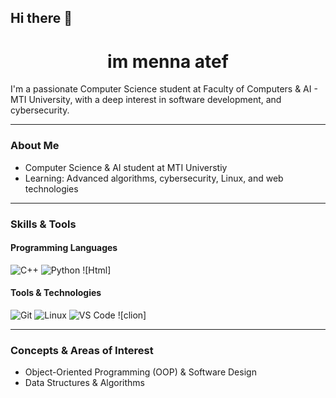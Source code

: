 ## Hi there 👋


<h1 align="center">im menna atef </h1>

I'm a passionate Computer Science student at Faculty of Computers & AI - MTI University, with a deep interest in software development, and cybersecurity. 

---

### About Me

- Computer Science & AI student at MTI Universtiy   
- Learning: Advanced algorithms, cybersecurity, Linux, and web technologies  

---

### Skills & Tools

#### Programming Languages
![C++](https://img.shields.io/badge/C++-00599C?style=flat&logo=c%2B%2B&logoColor=white)
![Python](https://img.shields.io/badge/Python-3776AB?style=flat&logo=python&logoColor=white)
![Html]
#### Tools & Technologies
![Git](https://img.shields.io/badge/Git-F05032?style=flat&logo=git&logoColor=white)
![Linux](https://img.shields.io/badge/Linux-FCC624?style=flat&logo=linux&logoColor=black)
![VS Code](https://img.shields.io/badge/VS_Code-007ACC?style=flat&logo=visual-studio-code&logoColor=white)
![clion]

---

### Concepts & Areas of Interest

- Object-Oriented Programming (OOP) & Software Design  
- Data Structures & Algorithms  
